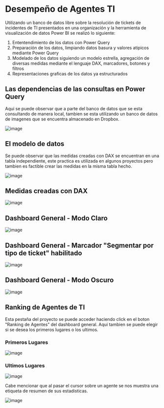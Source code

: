 # Desempeño de Agentes TI

Utilizando un banco de datos libre sobre la resolución de tickets de incidentes de TI presentados en una organización y la herramienta de visualización de datos Power BI se realizó lo siguiente:

1. Ententendimiento de los datos con Power Query
2. Preparación de los datos, limpiando datos basura y valores atipicos mediante Power Query
3. Modelado de los datos siguiendo un modelo estrella, agregación de diversas medidas mediante el lenguaje DAX, marcadores, botones y filtros
4. Representaciones graficas de los datos ya estructurados

## Las dependencias de las consultas en Power Query
Aqui se puede observar que a parte del banco de datos que se esta consultando de manera local, tambien se esta utilizando un banco de datos de imagenes que se encuentra almacenado en Dropbox.

![image](https://github.com/JeanEdinson/Analisis-de-Datos-Portafolio/assets/51329337/e8246647-1d79-4c88-a058-df4728680251)

## El modelo de datos
Se puede observar que las medidas creadas con DAX se encuentran en una tabla independiente, este practica es utilizada en algunos proyectos pero tambien es factible crear las medidas en la misma tabla hecho.

![image](https://github.com/JeanEdinson/Analisis-de-Datos-Portafolio/assets/51329337/8206bc09-bbee-40fa-b61e-7814c853f780)

## Medidas creadas con DAX

![image](https://github.com/JeanEdinson/Analisis-de-Datos-Portafolio/assets/51329337/57546e64-9d96-4ba0-b98d-447504969abd)

##  Dashboard General - Modo Claro

![image](https://github.com/JeanEdinson/Analisis-de-Datos-Portafolio/assets/51329337/620753ba-9a89-4071-84af-377ac5eb886a)

## Dashboard General - Marcador "Segmentar por tipo de ticket" habilitado

![image](https://github.com/JeanEdinson/Analisis-de-Datos-Portafolio/assets/51329337/2b8e6102-c888-4698-ac34-5407ea132cbd)

## Dashboard General - Modo Oscuro

![image](https://github.com/JeanEdinson/Analisis-de-Datos-Portafolio/assets/51329337/a3094054-6e25-41a3-b4b1-cb4773a0d93a)

## Ranking de Agentes de TI
Esta pestaña del proyecto se puede acceder haciendo click en el boton "Ranking de Agentes" del dashboard general. Aqui tambien se puede elegir si se desea los primeros lugares o los ultimos.

### Primeros Lugares

![image](https://github.com/JeanEdinson/Analisis-de-Datos-Portafolio/assets/51329337/2aee150f-8f45-40fa-8e62-de65c9aec25c)

### Ultimos Lugares

![image](https://github.com/JeanEdinson/Analisis-de-Datos-Portafolio/assets/51329337/16be930c-b7cc-49f5-be45-174835f7bab8)

Cabe mencionar que al pasar el cursor sobre un agente se nos muestra una etiqueta de resumen de sus estadisticas.

![image](https://github.com/JeanEdinson/Analisis-de-Datos-Portafolio/assets/51329337/168fddf9-8cda-4acf-af9a-17758c567de4)





